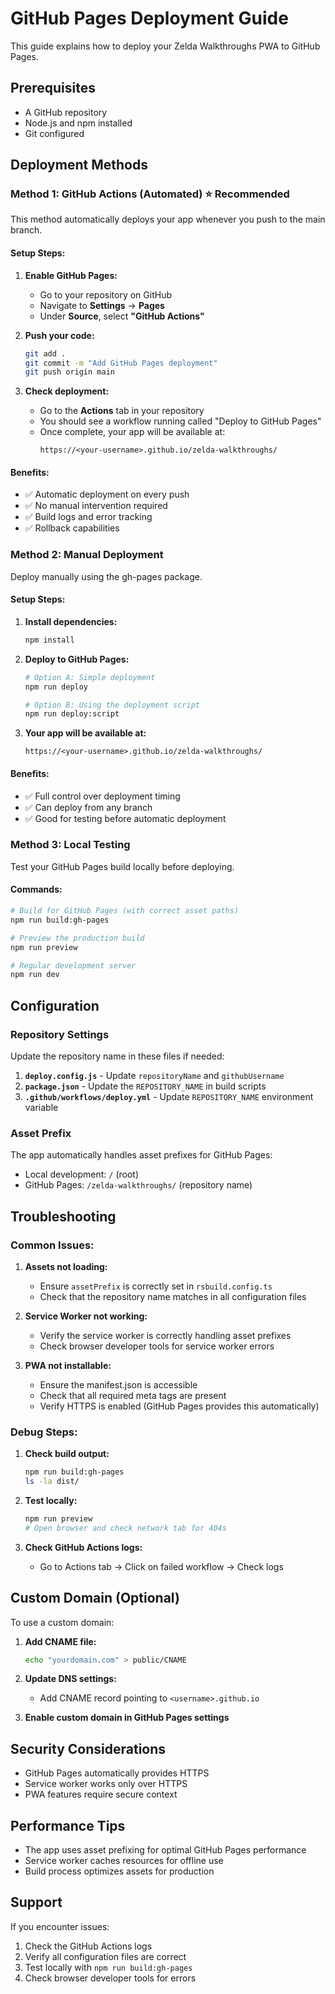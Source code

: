 # GitHub Pages Deployment Guide

This guide explains how to deploy your Zelda Walkthroughs PWA to GitHub Pages.

## Prerequisites

- A GitHub repository
- Node.js and npm installed
- Git configured

## Deployment Methods

### Method 1: GitHub Actions (Automated) ⭐ Recommended

This method automatically deploys your app whenever you push to the main branch.

#### Setup Steps:

1. **Enable GitHub Pages:**
   - Go to your repository on GitHub
   - Navigate to **Settings** → **Pages**
   - Under **Source**, select **"GitHub Actions"**

2. **Push your code:**
   ```bash
   git add .
   git commit -m "Add GitHub Pages deployment"
   git push origin main
   ```

3. **Check deployment:**
   - Go to the **Actions** tab in your repository
   - You should see a workflow running called "Deploy to GitHub Pages"
   - Once complete, your app will be available at:
     ```
     https://<your-username>.github.io/zelda-walkthroughs/
     ```

#### Benefits:
- ✅ Automatic deployment on every push
- ✅ No manual intervention required
- ✅ Build logs and error tracking
- ✅ Rollback capabilities

### Method 2: Manual Deployment

Deploy manually using the gh-pages package.

#### Setup Steps:

1. **Install dependencies:**
   ```bash
   npm install
   ```

2. **Deploy to GitHub Pages:**
   ```bash
   # Option A: Simple deployment
   npm run deploy
   
   # Option B: Using the deployment script
   npm run deploy:script
   ```

3. **Your app will be available at:**
   ```
   https://<your-username>.github.io/zelda-walkthroughs/
   ```

#### Benefits:
- ✅ Full control over deployment timing
- ✅ Can deploy from any branch
- ✅ Good for testing before automatic deployment

### Method 3: Local Testing

Test your GitHub Pages build locally before deploying.

#### Commands:

```bash
# Build for GitHub Pages (with correct asset paths)
npm run build:gh-pages

# Preview the production build
npm run preview

# Regular development server
npm run dev
```

## Configuration

### Repository Settings

Update the repository name in these files if needed:

1. **`deploy.config.js`** - Update `repositoryName` and `githubUsername`
2. **`package.json`** - Update the `REPOSITORY_NAME` in build scripts
3. **`.github/workflows/deploy.yml`** - Update `REPOSITORY_NAME` environment variable

### Asset Prefix

The app automatically handles asset prefixes for GitHub Pages:
- Local development: `/` (root)
- GitHub Pages: `/zelda-walkthroughs/` (repository name)

## Troubleshooting

### Common Issues:

1. **Assets not loading:**
   - Ensure `assetPrefix` is correctly set in `rsbuild.config.ts`
   - Check that the repository name matches in all configuration files

2. **Service Worker not working:**
   - Verify the service worker is correctly handling asset prefixes
   - Check browser developer tools for service worker errors

3. **PWA not installable:**
   - Ensure the manifest.json is accessible
   - Check that all required meta tags are present
   - Verify HTTPS is enabled (GitHub Pages provides this automatically)

### Debug Steps:

1. **Check build output:**
   ```bash
   npm run build:gh-pages
   ls -la dist/
   ```

2. **Test locally:**
   ```bash
   npm run preview
   # Open browser and check network tab for 404s
   ```

3. **Check GitHub Actions logs:**
   - Go to Actions tab → Click on failed workflow → Check logs

## Custom Domain (Optional)

To use a custom domain:

1. **Add CNAME file:**
   ```bash
   echo "yourdomain.com" > public/CNAME
   ```

2. **Update DNS settings:**
   - Add CNAME record pointing to `<username>.github.io`

3. **Enable custom domain in GitHub Pages settings**

## Security Considerations

- GitHub Pages automatically provides HTTPS
- Service worker works only over HTTPS
- PWA features require secure context

## Performance Tips

- The app uses asset prefixing for optimal GitHub Pages performance
- Service worker caches resources for offline use
- Build process optimizes assets for production

## Support

If you encounter issues:

1. Check the GitHub Actions logs
2. Verify all configuration files are correct
3. Test locally with `npm run build:gh-pages`
4. Check browser developer tools for errors
